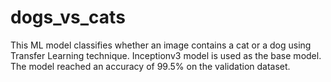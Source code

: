 # dogs_vs_cats

This ML model classifies whether an image contains a cat or a dog using Transfer Learning technique.
Inceptionv3 model is used as the base model. The model reached an accuracy of 99.5% on the validation dataset.
